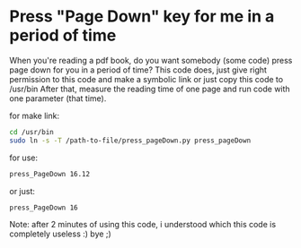 

# Press "Page Down" key for me in a period of time

When you're reading a pdf book, do you want somebody (some code) press page down for you in a period of time?
This code does, just give right permission to this code and make a symbolic link or just copy this code to /usr/bin
After that, measure the reading time of one page and run code with one parameter (that time).

for make link:
```bash
cd /usr/bin
sudo ln -s -T /path-to-file/press_pageDown.py press_pageDown
```

for use:
```bash
press_PageDown 16.12
```
or just:
```bash
press_PageDown 16
```
Note: after 2 minutes of using this code, i understood which this code is completely useless :)
bye ;)
